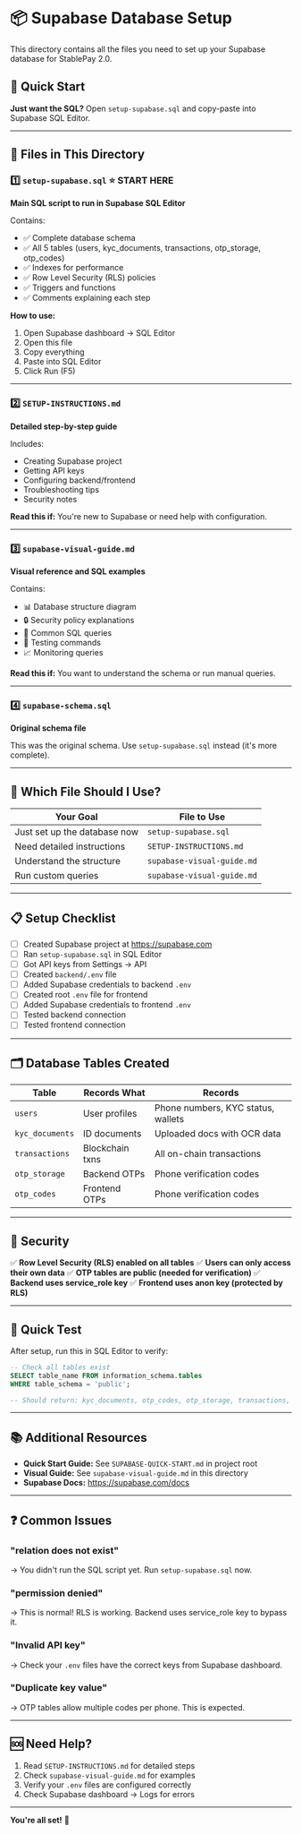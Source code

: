 # 📦 Supabase Database Setup

This directory contains all the files you need to set up your Supabase database for StablePay 2.0.

## 🚀 Quick Start

**Just want the SQL?** Open `setup-supabase.sql` and copy-paste into Supabase SQL Editor.

---

## 📁 Files in This Directory

### 1️⃣ `setup-supabase.sql` ⭐ **START HERE**
**Main SQL script to run in Supabase SQL Editor**

Contains:
- ✅ Complete database schema
- ✅ All 5 tables (users, kyc_documents, transactions, otp_storage, otp_codes)
- ✅ Indexes for performance
- ✅ Row Level Security (RLS) policies
- ✅ Triggers and functions
- ✅ Comments explaining each step

**How to use:**
1. Open Supabase dashboard → SQL Editor
2. Open this file
3. Copy everything
4. Paste into SQL Editor
5. Click Run (F5)

---

### 2️⃣ `SETUP-INSTRUCTIONS.md`
**Detailed step-by-step guide**

Includes:
- Creating Supabase project
- Getting API keys
- Configuring backend/frontend
- Troubleshooting tips
- Security notes

**Read this if:** You're new to Supabase or need help with configuration.

---

### 3️⃣ `supabase-visual-guide.md`
**Visual reference and SQL examples**

Contains:
- 📊 Database structure diagram
- 🔒 Security policy explanations
- 📝 Common SQL queries
- 🧪 Testing commands
- 📈 Monitoring queries

**Read this if:** You want to understand the schema or run manual queries.

---

### 4️⃣ `supabase-schema.sql`
**Original schema file**

This was the original schema. Use `setup-supabase.sql` instead (it's more complete).

---

## 🎯 Which File Should I Use?

| Your Goal | File to Use |
|-----------|-------------|
| Just set up the database now | `setup-supabase.sql` |
| Need detailed instructions | `SETUP-INSTRUCTIONS.md` |
| Understand the structure | `supabase-visual-guide.md` |
| Run custom queries | `supabase-visual-guide.md` |

---

## 📋 Setup Checklist

- [ ] Created Supabase project at https://supabase.com
- [ ] Ran `setup-supabase.sql` in SQL Editor
- [ ] Got API keys from Settings → API
- [ ] Created `backend/.env` file
- [ ] Added Supabase credentials to backend `.env`
- [ ] Created root `.env` file for frontend
- [ ] Added Supabase credentials to frontend `.env`
- [ ] Tested backend connection
- [ ] Tested frontend connection

---

## 🗂️ Database Tables Created

| Table | Records What | Records |
|-------|-------------|---------|
| `users` | User profiles | Phone numbers, KYC status, wallets |
| `kyc_documents` | ID documents | Uploaded docs with OCR data |
| `transactions` | Blockchain txns | All on-chain transactions |
| `otp_storage` | Backend OTPs | Phone verification codes |
| `otp_codes` | Frontend OTPs | Phone verification codes |

---

## 🔐 Security

✅ **Row Level Security (RLS) enabled on all tables**
✅ **Users can only access their own data**
✅ **OTP tables are public (needed for verification)**
✅ **Backend uses service_role key**
✅ **Frontend uses anon key (protected by RLS)**

---

## 🧪 Quick Test

After setup, run this in SQL Editor to verify:

```sql
-- Check all tables exist
SELECT table_name FROM information_schema.tables 
WHERE table_schema = 'public';

-- Should return: kyc_documents, otp_codes, otp_storage, transactions, users
```

---

## 📚 Additional Resources

- **Quick Start Guide:** See `SUPABASE-QUICK-START.md` in project root
- **Visual Guide:** See `supabase-visual-guide.md` in this directory
- **Supabase Docs:** https://supabase.com/docs

---

## ❓ Common Issues

### "relation does not exist"
→ You didn't run the SQL script yet. Run `setup-supabase.sql` now.

### "permission denied"
→ This is normal! RLS is working. Backend uses service_role key to bypass it.

### "Invalid API key"
→ Check your `.env` files have the correct keys from Supabase dashboard.

### "Duplicate key value"
→ OTP tables allow multiple codes per phone. This is expected.

---

## 🆘 Need Help?

1. Read `SETUP-INSTRUCTIONS.md` for detailed steps
2. Check `supabase-visual-guide.md` for examples
3. Verify your `.env` files are configured correctly
4. Check Supabase dashboard → Logs for errors

---

**You're all set!** 🎉

